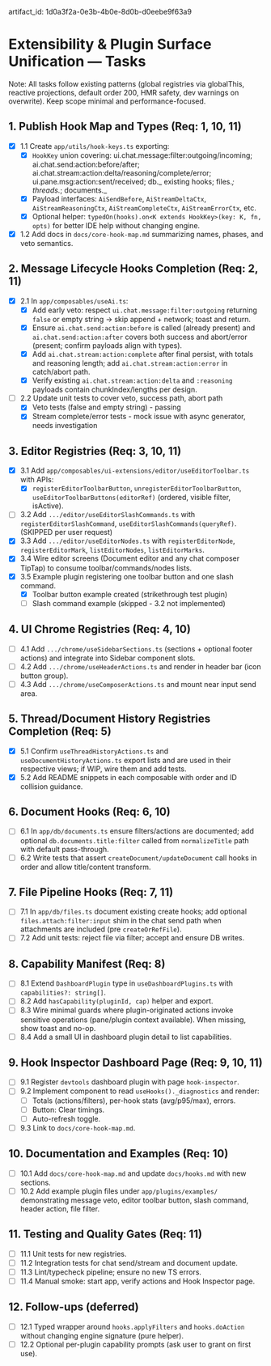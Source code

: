 artifact_id: 1d0a3f2a-0e3b-4b0e-8d0b-d0eebe9f63a9

# Extensibility & Plugin Surface Unification — Tasks

Note: All tasks follow existing patterns (global registries via globalThis, reactive projections, default order 200, HMR safety, dev warnings on overwrite). Keep scope minimal and performance-focused.

## 1. Publish Hook Map and Types (Req: 1, 10, 11)

-   [x] 1.1 Create `app/utils/hook-keys.ts` exporting:
    -   [x] `HookKey` union covering: ui.chat.message:filter:outgoing/incoming; ai.chat.send:action:before/after; ai.chat.stream:action:delta/reasoning/complete/error; ui.pane.msg:action:sent/received; db._ existing hooks; files._; threads._; documents._
    -   [x] Payload interfaces: `AiSendBefore`, `AiStreamDeltaCtx`, `AiStreamReasoningCtx`, `AiStreamCompleteCtx`, `AiStreamErrorCtx`, etc.
    -   [x] Optional helper: `typedOn(hooks).on<K extends HookKey>(key: K, fn, opts)` for better IDE help without changing engine.
-   [x] 1.2 Add docs in `docs/core-hook-map.md` summarizing names, phases, and veto semantics.

## 2. Message Lifecycle Hooks Completion (Req: 2, 11)

-   [x] 2.1 In `app/composables/useAi.ts`:
    -   [x] Add early veto: respect `ui.chat.message:filter:outgoing` returning `false` or empty string → skip append + network; toast and return.
    -   [x] Ensure `ai.chat.send:action:before` is called (already present) and `ai.chat.send:action:after` covers both success and abort/error (present; confirm payloads align with types).
    -   [x] Add `ai.chat.stream:action:complete` after final persist, with totals and reasoning length; add `ai.chat.stream:action:error` in catch/abort path.
    -   [x] Verify existing `ai.chat.stream:action:delta` and `:reasoning` payloads contain chunkIndex/lengths per design.
-   [ ] 2.2 Update unit tests to cover veto, success path, abort path
    -   [x] Veto tests (false and empty string) - passing
    -   [x] Stream complete/error tests - mock issue with async generator, needs investigation

## 3. Editor Registries (Req: 3, 10, 11)

-   [x] 3.1 Add `app/composables/ui-extensions/editor/useEditorToolbar.ts` with APIs:
    -   [x] `registerEditorToolbarButton`, `unregisterEditorToolbarButton`, `useEditorToolbarButtons(editorRef)` (ordered, visible filter, isActive).
-   [ ] 3.2 Add `.../editor/useEditorSlashCommands.ts` with `registerEditorSlashCommand`, `useEditorSlashCommands(queryRef)`. (SKIPPED per user request)
-   [x] 3.3 Add `.../editor/useEditorNodes.ts` with `registerEditorNode`, `registerEditorMark`, `listEditorNodes`, `listEditorMarks`.
-   [x] 3.4 Wire editor screens (Document editor and any chat composer TipTap) to consume toolbar/commands/nodes lists.
-   [x] 3.5 Example plugin registering one toolbar button and one slash command.
    -   [x] Toolbar button example created (strikethrough test plugin)
    -   [ ] Slash command example (skipped - 3.2 not implemented)

## 4. UI Chrome Registries (Req: 4, 10)

-   [ ] 4.1 Add `.../chrome/useSidebarSections.ts` (sections + optional footer actions) and integrate into Sidebar component slots.
-   [ ] 4.2 Add `.../chrome/useHeaderActions.ts` and render in header bar (icon button group).
-   [ ] 4.3 Add `.../chrome/useComposerActions.ts` and mount near input send area.

## 5. Thread/Document History Registries Completion (Req: 5)

-   [x] 5.1 Confirm `useThreadHistoryActions.ts` and `useDocumentHistoryActions.ts` export lists and are used in their respective views; if WIP, wire them and add tests.
-   [x] 5.2 Add README snippets in each composable with order and ID collision guidance.

## 6. Document Hooks (Req: 6, 10)

-   [ ] 6.1 In `app/db/documents.ts` ensure filters/actions are documented; add optional `db.documents.title:filter` called from `normalizeTitle` path with default pass-through.
-   [ ] 6.2 Write tests that assert `createDocument/updateDocument` call hooks in order and allow title/content transform.

## 7. File Pipeline Hooks (Req: 7, 11)

-   [ ] 7.1 In `app/db/files.ts` document existing create hooks; add optional `files.attach:filter:input` shim in the chat send path when attachments are included (pre `createOrRefFile`).
-   [ ] 7.2 Add unit tests: reject file via filter; accept and ensure DB writes.

## 8. Capability Manifest (Req: 8)

-   [ ] 8.1 Extend `DashboardPlugin` type in `useDashboardPlugins.ts` with `capabilities?: string[]`.
-   [ ] 8.2 Add `hasCapability(pluginId, cap)` helper and export.
-   [ ] 8.3 Wire minimal guards where plugin-originated actions invoke sensitive operations (pane/plugin context available). When missing, show toast and no-op.
-   [ ] 8.4 Add a small UI in dashboard plugin detail to list capabilities.

## 9. Hook Inspector Dashboard Page (Req: 9, 10, 11)

-   [ ] 9.1 Register `devtools` dashboard plugin with page `hook-inspector`.
-   [ ] 9.2 Implement component to read `useHooks()._diagnostics` and render:
    -   [ ] Totals (actions/filters), per-hook stats (avg/p95/max), errors.
    -   [ ] Button: Clear timings.
    -   [ ] Auto-refresh toggle.
-   [ ] 9.3 Link to `docs/core-hook-map.md`.

## 10. Documentation and Examples (Req: 10)

-   [ ] 10.1 Add `docs/core-hook-map.md` and update `docs/hooks.md` with new sections.
-   [ ] 10.2 Add example plugin files under `app/plugins/examples/` demonstrating message veto, editor toolbar button, slash command, header action, file filter.

## 11. Testing and Quality Gates (Req: 11)

-   [ ] 11.1 Unit tests for new registries.
-   [ ] 11.2 Integration tests for chat send/stream and document update.
-   [ ] 11.3 Lint/typecheck pipeline; ensure no new TS errors.
-   [ ] 11.4 Manual smoke: start app, verify actions and Hook Inspector page.

## 12. Follow-ups (deferred)

-   [ ] 12.1 Typed wrapper around `hooks.applyFilters` and `hooks.doAction` without changing engine signature (pure helper).
-   [ ] 12.2 Optional per-plugin capability prompts (ask user to grant on first use).
